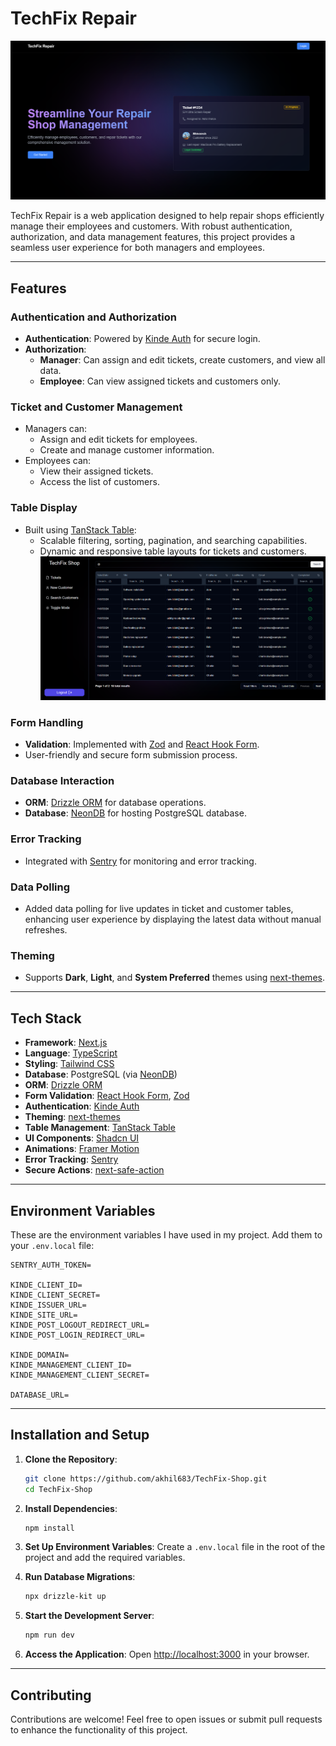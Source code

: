# TechFix Repair

![Landing Page](/public/readme/hero.png)

TechFix Repair is a web application designed to help repair shops efficiently manage their employees and customers. With robust authentication, authorization, and data management features, this project provides a seamless user experience for both managers and employees.

---

## Features

### Authentication and Authorization
- **Authentication**: Powered by [Kinde Auth](https://kinde.com/) for secure login.
- **Authorization**:
  - **Manager**: Can assign and edit tickets, create customers, and view all data.
  - **Employee**: Can view assigned tickets and customers only.

### Ticket and Customer Management
- Managers can:
  - Assign and edit tickets for employees.
  - Create and manage customer information.
- Employees can:
  - View their assigned tickets.
  - Access the list of customers.

### Table Display
- Built using [TanStack Table](https://tanstack.com/table):
  - Scalable filtering, sorting, pagination, and searching capabilities.
  - Dynamic and responsive table layouts for tickets and customers.
![Display Table](/public/readme/table.png)

### Form Handling
- **Validation**: Implemented with [Zod](https://zod.dev/) and [React Hook Form](https://react-hook-form.com/).
- User-friendly and secure form submission process.

### Database Interaction
- **ORM**: [Drizzle ORM](https://github.com/drizzle-team/drizzle-orm) for database operations.
- **Database**: [NeonDB](https://neon.tech/) for hosting PostgreSQL database.

### Error Tracking
- Integrated with [Sentry](https://sentry.io/) for monitoring and error tracking.

### Data Polling
- Added data polling for live updates in ticket and customer tables, enhancing user experience by displaying the latest data without manual refreshes.

### Theming
- Supports **Dark**, **Light**, and **System Preferred** themes using [next-themes](https://github.com/pacocoursey/next-themes).


---

## Tech Stack

- **Framework**: [Next.js](https://nextjs.org/)
- **Language**: [TypeScript](https://www.typescriptlang.org/)
- **Styling**: [Tailwind CSS](https://tailwindcss.com/)
- **Database**: PostgreSQL (via [NeonDB](https://neon.tech/))
- **ORM**: [Drizzle ORM](https://github.com/drizzle-team/drizzle-orm)
- **Form Validation**: [React Hook Form](https://react-hook-form.com/), [Zod](https://zod.dev/)
- **Authentication**: [Kinde Auth](https://kinde.com/)
- **Theming**: [next-themes](https://github.com/pacocoursey/next-themes)
- **Table Management**: [TanStack Table](https://tanstack.com/table)
- **UI Components**: [Shadcn UI](https://shadcn.dev/)
- **Animations**: [Framer Motion](https://www.framer.com/motion/)
- **Error Tracking**: [Sentry](https://sentry.io/)
- **Secure Actions**: [next-safe-action](https://github.com/luciancaetano/next-safe-action)

---

## Environment Variables

These are the environment variables I have used in my project. Add them to your `.env.local` file:

```env
SENTRY_AUTH_TOKEN=

KINDE_CLIENT_ID=
KINDE_CLIENT_SECRET=
KINDE_ISSUER_URL=
KINDE_SITE_URL=
KINDE_POST_LOGOUT_REDIRECT_URL=
KINDE_POST_LOGIN_REDIRECT_URL=

KINDE_DOMAIN=
KINDE_MANAGEMENT_CLIENT_ID=
KINDE_MANAGEMENT_CLIENT_SECRET=

DATABASE_URL=
```

---

## Installation and Setup

1. **Clone the Repository**:
   ```bash
   git clone https://github.com/akhil683/TechFix-Shop.git
   cd TechFix-Shop
   ```

2. **Install Dependencies**:
   ```bash
   npm install
   ```

3. **Set Up Environment Variables**:
   Create a `.env.local` file in the root of the project and add the required variables.

4. **Run Database Migrations**:
   ```bash
   npx drizzle-kit up
   ```

5. **Start the Development Server**:
   ```bash
   npm run dev
   ```

6. **Access the Application**:
   Open [http://localhost:3000](http://localhost:3000) in your browser.

---

## Contributing
Contributions are welcome! Feel free to open issues or submit pull requests to enhance the functionality of this project.


